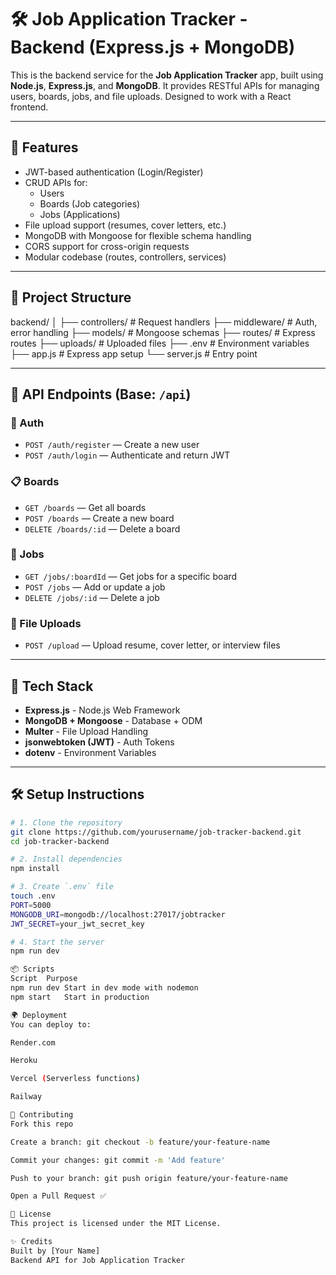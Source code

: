 

# 🛠️ Job Application Tracker - Backend (Express.js + MongoDB)

This is the backend service for the **Job Application Tracker** app, built using **Node.js**, **Express.js**, and **MongoDB**. It provides RESTful APIs for managing users, boards, jobs, and file uploads. Designed to work with a React frontend.

---

## 🚀 Features

- JWT-based authentication (Login/Register)
- CRUD APIs for:
  - Users
  - Boards (Job categories)
  - Jobs (Applications)
- File upload support (resumes, cover letters, etc.)
- MongoDB with Mongoose for flexible schema handling
- CORS support for cross-origin requests
- Modular codebase (routes, controllers, services)

---

## 📁 Project Structure

backend/
│
├── controllers/ # Request handlers
├── middleware/ # Auth, error handling
├── models/ # Mongoose schemas
├── routes/ # Express routes
├── uploads/ # Uploaded files
├── .env # Environment variables
├── app.js # Express app setup
└── server.js # Entry point


---

## 🧪 API Endpoints (Base: `/api`)

### 🔐 Auth
- `POST /auth/register` — Create a new user
- `POST /auth/login` — Authenticate and return JWT

### 📋 Boards
- `GET /boards` — Get all boards
- `POST /boards` — Create a new board
- `DELETE /boards/:id` — Delete a board

### 📌 Jobs
- `GET /jobs/:boardId` — Get jobs for a specific board
- `POST /jobs` — Add or update a job
- `DELETE /jobs/:id` — Delete a job

### 📁 File Uploads
- `POST /upload` — Upload resume, cover letter, or interview files

---

## 🧰 Tech Stack

- **Express.js** - Node.js Web Framework
- **MongoDB + Mongoose** - Database + ODM
- **Multer** - File Upload Handling
- **jsonwebtoken (JWT)** - Auth Tokens
- **dotenv** - Environment Variables

---

## 🛠️ Setup Instructions

```bash
# 1. Clone the repository
git clone https://github.com/yourusername/job-tracker-backend.git
cd job-tracker-backend

# 2. Install dependencies
npm install

# 3. Create `.env` file
touch .env
PORT=5000
MONGODB_URI=mongodb://localhost:27017/jobtracker
JWT_SECRET=your_jwt_secret_key

# 4. Start the server
npm run dev

📦 Scripts
Script	Purpose
npm run dev	Start in dev mode with nodemon
npm start	Start in production

🌍 Deployment
You can deploy to:

Render.com

Heroku

Vercel (Serverless functions)

Railway

🤝 Contributing
Fork this repo

Create a branch: git checkout -b feature/your-feature-name

Commit your changes: git commit -m 'Add feature'

Push to your branch: git push origin feature/your-feature-name

Open a Pull Request ✅

📄 License
This project is licensed under the MIT License.

✨ Credits
Built by [Your Name]
Backend API for Job Application Tracker
